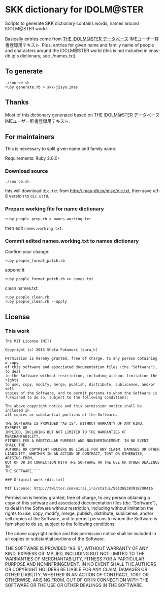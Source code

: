 # SKK dictionary for IDOLM@STER

Scripts to generate SKK dictionary contains words, names around IDOLM@STER world.

Basically entries come from [THE IDOLM@STER データベース](http://imas-db.jp/) IMEユーザー辞書登録用テキスト.
Plus, entries for given name and family name of people and characters around the IDOLM@STER world (this is not included in imas-db.jp's dictionary, see ./names.txt)

## To generate

```
./source.sh
ruby generate.rb > skk-jisyo.imas
```

## Thanks

Most of this dictionary generated based on [THE IDOLM@STER データベース](http://imas-db.jp/) IMEユーザー辞書登録用テキスト.

## For maintainers

This is necessary to split given name and family name.

Requirements: Ruby 2.0.0+

### Download source

```
./source.sh
```

this will download `dic.txt` from http://imas-db.jp/misc/dic.txt, then save utf-8 version to `dic.utf8`.

### Prepare working file for name dictionary

```
ruby people_prep.rb > names.working.txt
```

then edit `names.working.txt`.

### Commit edited names.working.txt to names dictionary

Confirm your change:

```
ruby people_format_patch.rb
```

append it:

```
ruby people_format_patch.rb >> names.txt
```

clean names.txt:

```
ruby people_clean.rb
ruby people_clean.rb --apply
```

## License

### This work

```
The MIT License (MIT)

Copyright (c) 2015 Shota Fukumori (sora_h)

Permission is hereby granted, free of charge, to any person obtaining a copy
of this software and associated documentation files (the "Software"), to deal
in the Software without restriction, including without limitation the rights
to use, copy, modify, merge, publish, distribute, sublicense, and/or sell
copies of the Software, and to permit persons to whom the Software is
furnished to do so, subject to the following conditions:

The above copyright notice and this permission notice shall be included in
all copies or substantial portions of the Software.

THE SOFTWARE IS PROVIDED "AS IS", WITHOUT WARRANTY OF ANY KIND, EXPRESS OR
IMPLIED, INCLUDING BUT NOT LIMITED TO THE WARRANTIES OF MERCHANTABILITY,
FITNESS FOR A PARTICULAR PURPOSE AND NONINFRINGEMENT. IN NO EVENT SHALL THE
AUTHORS OR COPYRIGHT HOLDERS BE LIABLE FOR ANY CLAIM, DAMAGES OR OTHER
LIABILITY, WHETHER IN AN ACTION OF CONTRACT, TORT OR OTHERWISE, ARISING FROM,
OUT OF OR IN CONNECTION WITH THE SOFTWARE OR THE USE OR OTHER DEALINGS IN
THE SOFTWARE.```

### Original work (dic.txt)

MIT License: http://twitter.com/mirai_iro/status/561388383918780416

```
Permission is hereby granted, free of charge, to any person obtaining a copy
of this software and associated documentation files (the "Software"), to deal
in the Software without restriction, including without limitation the rights
to use, copy, modify, merge, publish, distribute, sublicense, and/or sell
copies of the Software, and to permit persons to whom the Software is
furnished to do so, subject to the following conditions:

The above copyright notice and this permission notice shall be included in
all copies or substantial portions of the Software.

THE SOFTWARE IS PROVIDED "AS IS", WITHOUT WARRANTY OF ANY KIND, EXPRESS OR
IMPLIED, INCLUDING BUT NOT LIMITED TO THE WARRANTIES OF MERCHANTABILITY,
FITNESS FOR A PARTICULAR PURPOSE AND NONINFRINGEMENT. IN NO EVENT SHALL THE
AUTHORS OR COPYRIGHT HOLDERS BE LIABLE FOR ANY CLAIM, DAMAGES OR OTHER
LIABILITY, WHETHER IN AN ACTION OF CONTRACT, TORT OR OTHERWISE, ARISING FROM,
OUT OF OR IN CONNECTION WITH THE SOFTWARE OR THE USE OR OTHER DEALINGS IN
THE SOFTWARE.
```

